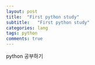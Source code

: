 ```yaml
---
layout: post  
title:  "First python study"  
subtitle:   "First python study"  
categories: lang
tags: python
comments: true
---
```


python 공부하기
